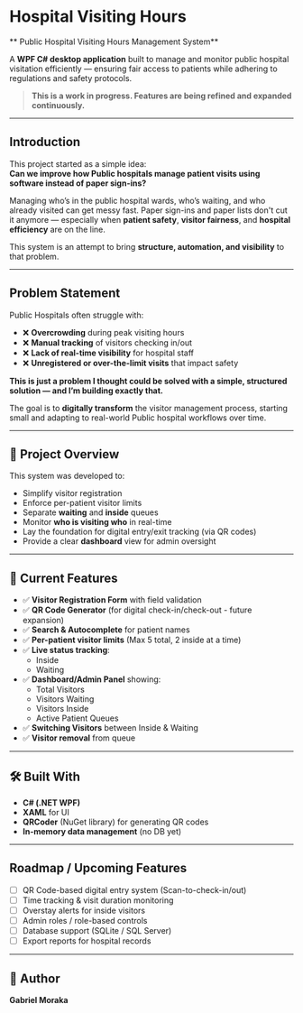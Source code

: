 # Hospital Visiting Hours  
** Public Hospital Visiting Hours Management System**

A **WPF C# desktop application** built to manage and monitor public hospital visitation efficiently — ensuring fair access to patients while adhering to regulations and safety protocols.

>  **This is a work in progress. Features are being refined and expanded continuously.**

---

## Introduction

This project started as a simple idea:  
**Can we improve how Public hospitals manage patient visits using software instead of paper sign-ins?**

Managing who’s in the public hospital wards, who’s waiting, and who already visited can get messy fast. Paper sign-ins and paper lists don't cut it anymore — especially when **patient safety**, **visitor fairness**, and **hospital efficiency** are on the line.

This system is an attempt to bring **structure, automation, and visibility** to that problem.

---

## Problem Statement

Public Hospitals often struggle with:

- ❌ **Overcrowding** during peak visiting hours  
- ❌ **Manual tracking** of visitors checking in/out  
- ❌ **Lack of real-time visibility** for hospital staff  
- ❌ **Unregistered or over-the-limit visits** that impact safety

**This is just a problem I thought could be solved with a simple, structured solution — and I’m building exactly that.**

The goal is to **digitally transform** the visitor management process, starting small and adapting to real-world Public hospital workflows over time.

---

## 🚀 Project Overview

This system was developed to:

- Simplify visitor registration  
- Enforce per-patient visitor limits  
- Separate **waiting** and **inside** queues  
- Monitor **who is visiting who** in real-time  
- Lay the foundation for digital entry/exit tracking (via QR codes)  
- Provide a clear **dashboard** view for admin oversight  

---

## 🧩 Current Features

- ✅ **Visitor Registration Form** with field validation  
- ✅ **QR Code Generator** (for digital check-in/check-out - future expansion)  
- ✅ **Search & Autocomplete** for patient names  
- ✅ **Per-patient visitor limits** (Max 5 total, 2 inside at a time)  
- ✅ **Live status tracking**:
  - Inside  
  - Waiting  
- ✅ **Dashboard/Admin Panel** showing:
  - Total Visitors  
  - Visitors Waiting  
  - Visitors Inside  
  - Active Patient Queues  
- ✅ **Switching Visitors** between Inside & Waiting  
- ✅ **Visitor removal** from queue  

---

## 🛠️ Built With

- **C# (.NET WPF)**
- **XAML** for UI  
- **QRCoder** (NuGet library) for generating QR codes  
- **In-memory data management** (no DB yet)  


---

## Roadmap / Upcoming Features

- [ ] QR Code-based digital entry system (Scan-to-check-in/out)  
- [ ] Time tracking & visit duration monitoring  
- [ ] Overstay alerts for inside visitors  
- [ ] Admin roles / role-based controls  
- [ ] Database support (SQLite / SQL Server)  
- [ ] Export reports for hospital records  

---

## 👤 Author

**Gabriel Moraka**  
